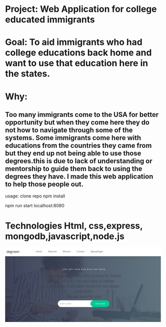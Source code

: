 # Project: Web Application for college educated immigrants

# Goal: To aid immigrants who had college educations back home and want to use that education here in the states.

# Why:
## Too many immigrants come to the USA for better opportunity but when they come here they do not how to navigate through some of the systems. Some immigrants come here with educations from the countries they came from but they end up not being able to use those degrees.this is due to lack of understanding or mentorship to guide them back to using the degrees they have. I made this web application to help those people out.

usage:
clone repo
npm install

npm run start
localhost:8080


# Technologies Html, css,express, mongodb,javascript,node.js












![DemoDay](public/images/demoday.png)
